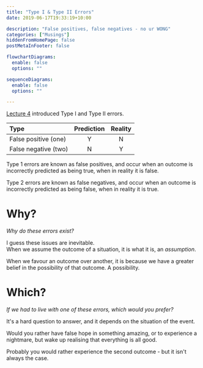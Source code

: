 ```yaml
---
title: "Type I & Type II Errors"
date: 2019-06-17T19:33:19+10:00

description: "False positives, false negatives - no ur WONG"
categories: ["Musings"]
hiddenFromHomePage: false
postMetaInFooter: false

flowchartDiagrams:
  enable: false
  options: ""

sequenceDiagrams: 
  enable: false
  options: ""

---
```


[Lecture 4](https://featherbear.github.io/UNSW-COMP6441/blog/post/lec04/#type-1-and-type-2-errors) introduced Type I and Type II errors.

|Type|Prediction|Reality|
|:------|:--------:|:-----:|
|False positive (one)|Y|N|
|False negative (two)|N|Y|

Type 1 errors are known as false positives, and occur when an outcome is incorrectly predicted as being true, when in reality it is false.

Type 2 errors are known as false negatives, and occur when an outcome is incorrectly predicted as being false, when in reality it is true.

# Why?

_Why do these errors exist?_  

I guess these issues are inevitable.  
When we assume the outcome of a situation, it is what it is, an _assumption_.  

When we favour an outcome over another, it is because we have a greater belief in the possibility of that outcome. A possibility.


# Which?

_If we had to live with one of these errors, which would you prefer?_  

It's a hard question to answer, and it depends on the situation of the event.

Would you rather have false hope in something amazing, or to experience a nightmare, but wake up realising that everything is all good.

Probably you would rather experience the second outcome - but it isn't always the case.

